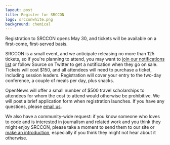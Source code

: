 ```yaml
---
layout: post
title: Register for SRCCON
logo: srcconwhite.png
background: chemical
---
```

<p class="bodybig">Registration to SRCCON opens May 30, and tickets will be available on a first-come, first-served basis.</p>

SRCCON is a small event, and we anticipate releasing no more than 125 tickets, so if you're planning to attend, you may want to [join our notifications list](https://source.opennews.org/en-US/subscribe/) or follow Source on Twitter to get a notification when they go on sale. Tickets will cost $150, and all attendees will need to purchase a ticket, including session leaders. Registration will cover your entry to the two-day conference, a couple of meals per day, plus snacks. 

OpenNews will offer a small number of $500 travel scholarships to attendees for whom the cost to attend would otherwise be prohibitive. We will post a brief application form when registration launches. If you have any questions, please [email us](mailto:source@mozillafoundation.org).

We also have a community-wide request: if you know someone who loves to code and is interested in journalism and related work and you think they might enjoy SRCCON, please take a moment to send them to our site or [make an introduction](mailto:source@mozillafoundation.org), especially if you think they might not hear about it otherwise.
